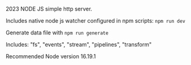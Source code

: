 2023 NODE JS simple http server.

Includes native node js watcher configured in npm scripts: ```npm run dev```

Generate data file with ```npm run generate```

Includes: "fs", "events", "stream", "pipelines", "transform"

Recommended Node version 16.19.1